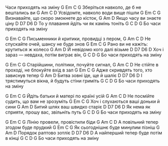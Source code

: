 Часи приходять на зміну
G 	Em 	C	 G 
Зберіться навколо, де б не вештались ви
G 	Am 	C 	D 
Усвідомте, навколо  води вище пішли
 G            Em             C               G
Визнавайте, що скоро змокнете до кісток,
        G       Am           D
Якщо часу ви знаєте ціну
         D            D7                 D6          D
То у плавання йдіть чи як камінь тоніть
        G           C     D   G
Бо часи приходять на зміну

G 	Em 	C	 G 
Письменники й критики, провидці з пером,
G 	Am 	C 	D 
Не спускайте очей, шансу не буде знов
 G            Em             C               G 
Рано ви не кажіть: крутиться ж колесо
    G       Am           D
Й невідомо кого далі візьме
        D            D7                 D6          D
Хоч і зараз — невдаха, потім виграє він,
  G           C     D   G
Бо часи приходять на зміну 

G 	Em 	C	 G 
Старійшини, політики, почуйте сигнал,
G 	Am 	C 	D 
Не стійте в проході, не блокуйте вхід в зал
 G            Em             C               G 
Адже скривдять того, хто зависнув тепер
  G       Am           D
Битва зовні іде, ще й шаліє
      D            D7                 D6          D
І трястимуться вікна, й будуть стіни гриміть
  G           C     D   G
Бо часи приходять на зміну 

G 	Em 	C	 G 
Йдіть батьки й матері по країні усій
G 	Am 	C 	D 
Не посмійте судить, що вам не зрозуміть
 G            Em             C               G 
Хоч і слухаються ваші доньки й сини
  G       Am           D
Битий шлях ваш швидко старіє
      D            D7                 D6          D
Як нема як сприяти, прошу вас, звільніть путь
  G           C     D   G
Бо часи приходять на зміну 

G 	Em 	C	 G 
Лінію провели, провістили біди
G 	Am 	C 	D 
А повільний тепер згодом буде прудкий
 G            Em             C               G 
Як сьогоднішнє буде минулим пізніш
  G       Am           D
 Порядок раптово зотліє
      D            D7                 D6          D
А найперший тепер буде потім в кінці
  G           C     D   G
Бо часи приходять на зміну
